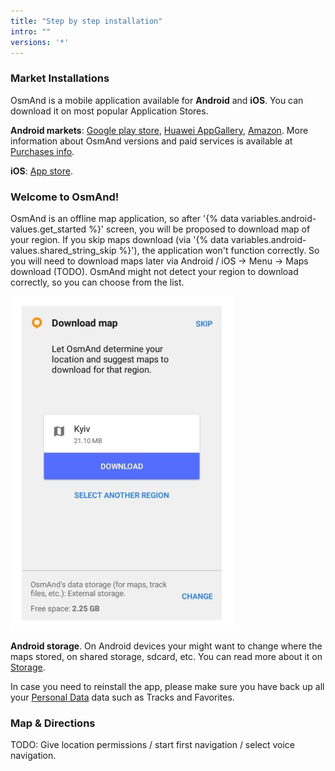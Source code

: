 ```yaml
---
title: "Step by step installation"
intro: ""
versions: '*'
---
```


### Market Installations 
OsmAnd is a mobile application available for **Android** and **iOS**. You can download it on most popular Application Stores.

**Android markets**: [Google play store](https://play.google.com/store/apps/details?id=net.osmand&hl=en&gl=US), [Huawei AppGallery](https://appgallery.huawei.com/#/app/C101486545), [Amazon](https://www.amazon.com/OsmAnd-Maps-Navigation/dp/B00D0SA8I8/ref=sr_1_3?dchild=1&keywords=osmand&qid=1616685559&sr=8-3). More information about OsmAnd versions and paid services is available at [Purchases info](/osmand/purchases).  

**iOS**: [App store](https://apps.apple.com/us/app/osmand-maps-travel-navigate/id934850257).

### Welcome to OsmAnd!

OsmAnd is an offline map application, so after '{% data variables.android-values.get_started %}' screen, you will be proposed to download map of your region. If you skip maps download (via '{% data variables.android-values.shared_string_skip %}'), the application won't function correctly. So you will need to download maps later via Android / iOS -> Menu -> Maps download (TODO). OsmAnd might not detect your region to download correctly, so you can choose from the list.

![Download map info](/assets/images/settings/download_map_info.png)

**Android storage**. On Android devices your might want to change where the maps stored, on shared storage, sdcard, etc. You can read more about it on [Storage](/osmand/start-with/storage).

In case you need to reinstall the app, please make sure you have back up all your [Personal Data](/osmand/import-export) data such as Tracks and Favorites.

### Map & Directions
TODO: Give location permissions / start first navigation / select voice navigation.